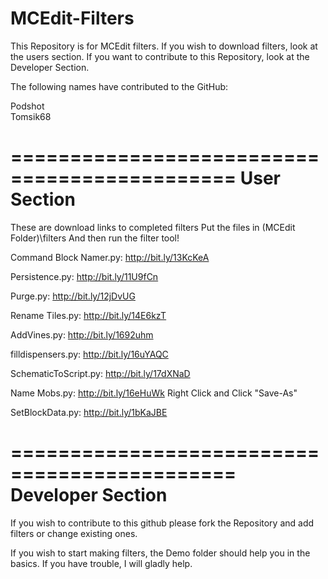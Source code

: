 MCEdit-Filters
==============
This Repository is for MCEdit filters. If you
wish to download filters, look at the users
section. If you want to contribute to this
Repository, look at the Developer Section.

The following names have contributed to 
the GitHub:

Podshot
<br>
Tomsik68




=============================================
User Section
=============================================
These are download links to completed filters
Put the files in (MCEdit Folder)\filters
And then run the filter tool!

Command Block Namer.py: http://bit.ly/13KcKeA

Persistence.py: http://bit.ly/11U9fCn

Purge.py: http://bit.ly/12jDvUG

Rename Tiles.py: http://bit.ly/14E6kzT

AddVines.py: http://bit.ly/1692uhm

filldispensers.py: http://bit.ly/16uYAQC

SchematicToScript.py: http://bit.ly/17dXNaD

Name Mobs.py: http://bit.ly/16eHuWk
Right Click and Click "Save-As"

SetBlockData.py: http://bit.ly/1bKaJBE


=============================================
Developer Section
=============================================
If you wish to contribute to this github
please fork the Repository and add filters or
change existing ones.

If you wish to start making filters, the Demo
folder should help you in the basics. If you
have trouble, I will gladly help.
